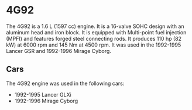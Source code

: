 # 4G92

The 4G92 is a 1.6 L (1597 cc) engine. It is a 16-valve SOHC design with an aluminum head and iron block. It is equipped with Multi-point fuel injection (MPFI) and features forged steel connecting rods. It produces 110 hp (82 kW) at 6000 rpm and 145 Nm at 4500 rpm. It was used in the 1992-1995 Lancer GSR and 1992-1996 Mirage Cyborg.

## Cars

The 4G92 engine was used in the following cars:

-   1992-1995 Lancer GLXi
-   1992-1996 Mirage Cyborg
